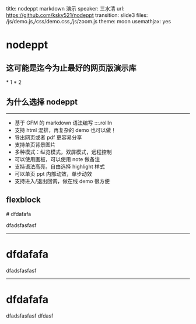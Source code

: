 title: nodeppt markdown 演示
speaker: 三水清
url: https://github.com/ksky521/nodeppt
transition: slide3
files: /js/demo.js,/css/demo.css,/js/zoom.js
theme: moon
usemathjax: yes

<slide>

# nodeppt

## 这可能是迄今为止最好的网页版演示库

<note class="abc">
  * 1
  * 2
</note>

<slide>

## 为什么选择 nodeppt

---

- 基于 GFM 的 markdown 语法编写 :::.rollIn
- 支持 html 混排，再复杂的 demo 也可以做！
- 导出网页或者 pdf 更容易分享
- 支持单页背景图片
- 多种模式：纵览模式，双屏模式，远程控制
- 可以使用画板，可以使用 note 做备注
- 支持语法高亮，自由选择 highlight 样式
- 可以单页 ppt 内部动效，单步动效
- 支持进入/退出回调，做在线 demo 很方便

<slide>

## flexblock

<flexblock>
# dfdafafa

dfadsfasfasf

---
# dfdafafa

dfadsfasfasf

---
# dfdafafa

dfadsfasfasf
dfdasf

</flexblock>
